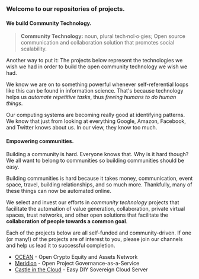 ### Welcome to our repositories of projects.

#### We build **Community Technology.**

>**Community Technology:** noun, plural tech·nol·o·gies; Open source communication and collaboration solution that promotes social scalability.

Another way to put it: The projects below represent the technologies we wish we had in order to build the open community technology we wish we had.

We know we are on to something powerful whenever self-referential loops like this can be found in information science. That's because technology helps us *automate repetitive tasks*, thus *freeing humans to do human things*.

Our computing systems are becoming really good at identifying patterns. We know that just from looking at everything Google, Amazon, Facebook, and Twitter knows about us. In our view, they know too much.

#### Empowering communities.

Building a community is hard. Everyone knows that. Why is it hard though? We all want to belong to communities so building communities should be easy.

Building communities is hard because it takes money, communication, event space, travel, building relationships, and so much more. Thankfully, many of these things can now be automated online.

We select and invest our efforts in *community technology* projects that facilitate the automation of value generation, collaboration, private virtual spaces, trust networks, and other open solutions that facilitate the **collaboration of people towards a common goal**.

Each of the projects below are all self-funded and community-driven. If one (or many!) of the projects are of interest to you, please join our channels and help us lead it to successful completion.

* [OCEAN](OCEAN.md) - Open Crypto Equity and Assets Network
* [Meridion](Meridion.md) - Open Project Governance-as-a-Service
* [Castle in the Cloud](Castle-in-the-Cloud.md) - Easy DIY Sovereign Cloud Server
